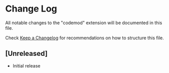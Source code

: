 # Change Log

All notable changes to the "codemod" extension will be documented in this file.

Check [Keep a Changelog](http://keepachangelog.com/) for recommendations on how to structure this file.

## [Unreleased]

- Initial release